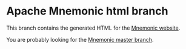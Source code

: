 # Apache Mnemonic html branch

This branch contains the generated HTML for the
[Mnemonic website](https://mnemonic.apache.org).

You are probably looking for the
[Mnemonic master branch](https://github.com/apache/nmemonic/tree/master).

